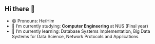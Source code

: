 ## Hi there 👋

- 😄 Pronouns:  He/Him
- 🔭 I’m currently studying: **Computer Engineering** at NUS (Final year)
- 🌱 I’m currently learning: Database Systems Implementation, Big Data Systems for Data Science, Network Protocols and Applications

<!--
**jerichochua/jerichochua** is a ✨ _special_ ✨ repository because its `README.md` (this file) appears on your GitHub profile.

Here are some ideas to get you started:
- 👯 I’m looking to collaborate on ...
- 🤔 I’m looking for help with ...
- 💬 Ask me about ...
- 📫 How to reach me: ...
- ⚡ Fun fact: ...
-->
